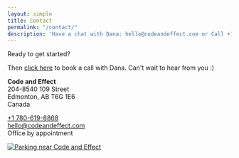```yaml
---
layout: simple
title: Contact
permalink: "/contact/"
description: 'Have a chat with Dana: hello@codeandeffect.com or Call +1 780‑619‑8868'
---
```


<p class="lead">
  Ready to get started?
</p>
<p class="lead mb-5">
  Then <a href="https://calendly.com/danaj/30min-zoom" target="_blank">click here</a> to book a call with Dana. Can't wait to hear from you :)
</p>

<div class="row mb-5">
  <div class="col-sm-3">
    <p>
      <strong>Code and Effect</strong>
      <br>
      204-8540 109 Street
      <br>
      Edmonton, AB T6G 1E6
      <br>
      Canada
      <br>
    </p>
    <p>
      <a href="tel:+17806198868">+1 780-619-8868</a>
      <br>
      <a href="mailto:hello@codeandeffect.com?subject=hey%20Dana!" target="_blank">hello@codeandeffect.com</a>
      <br>
      Office by appointment
    </p>
  </div>
  <div class="col-sm-9">
    <a href="https://g.page/codeandeffect?share">
      <img src="{{ "/assets/images/code-and-effect-parking-map.png" | absolute_url }}" alt="Parking near Code and Effect" class="img-fluid">
    </a>
  </div>
</div>

